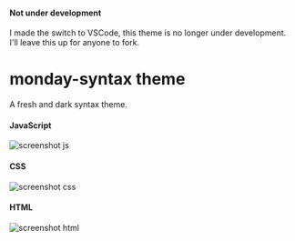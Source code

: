 #### Not under development
I made the switch to VSCode, this theme is no longer under development. I'll leave this up for anyone to fork.

# monday-syntax theme

A fresh and dark syntax theme.

#### JavaScript
![screenshot js](http://i.imgur.com/F6p82w5.png)

#### CSS
![screenshot css](http://i.imgur.com/qaAIIez.png)

#### HTML
![screenshot html](http://i.imgur.com/PUzTUOL.png)
